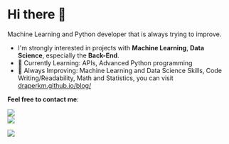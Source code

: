 # Hi there 👋

Machine Learning and Python developer that is always trying to improve.
 
- I'm strongly interested in projects with **Machine Learning**, **Data Science**, especially the **Back-End**.
- 🎯 Currently Learning: APIs, Advanced Python programming
- 💪 Always Improving:  Machine Learning and Data Science Skills, Code Writing/Readability, Math and Statistics, you can visit [draperkm.github.io/blog/](https://draperkm.github.io/blog/)

**Feel free to contact me**:

<a href="https://www.linkedin.com/in/jo%C3%A3o-lima214/](https://www.linkedin.com/in/jean-kouam%C3%A8-9b3b5a26/">
  <img src="https://img.shields.io/static/v1?label=&message=LinkedIn&color=blue&style=for-the-badge&logo=LINKEDIN&logoColor=white"/>
</a>
</br>

<a href="jean.c.kouame@gmail.com">
  <img src="https://img.shields.io/badge/Gmail-D14836?style=for-the-badge&logo=gmail&logoColor=white"/>
</a>

<!--
**draperkm/draperkm** is a ✨ _special_ ✨ repository because its `README.md` (this file) appears on your GitHub profile.

Here are some ideas to get you started:

- 🔭 I’m currently working on ...
- 🌱 I’m currently learning ...
- 👯 I’m looking to collaborate on ...
- 🤔 I’m looking for help with ...
- 💬 Ask me about ...
- 📫 How to reach me: ...
- 😄 Pronouns: ...
- ⚡ Fun fact: ...
-->

<!-- 
The following line is the COUNTER: please refer to : https://github.com/antonkomarev/github-profile-views-counter
-->

![](https://komarev.com/ghpvc/?username=draperkm)

